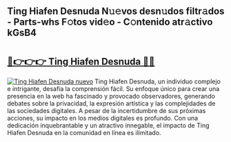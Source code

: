 ## Ting Hiafen Desnuda N𝚞𝚎vos desn𝚞dos filtr𝚊dos - Parts-whs F𝚘tos vid𝚎o - C𝚘ntenido atr𝚊ctivo kGsB4

# <h2><a href="http://mb8jg4.tromn.icu/?c=Ting+Hiafen+Desnuda">🔗👉👉👉 Ting Hiafen Desnuda 🔗🔗</a></h2>

[![Ting Hiafen Desnuda nuevo](https://i.imgur.com/pEAQMta.gif)](http://mb8jg4.tromn.icu/?c=Ting+Hiafen+Desnuda)
Ting Hiafen Desnuda, un individuo complejo e intrigante, desafía la comprensión fácil. Su enfoque único para crear una presencia en la web ha fascinado y provocado observadores, generando debates sobre la privacidad, la expresión artística y las complejidades de las sociedades digitales. A pesar de la incertidumbre de sus próximas acciones, su impacto en los medios digitales es profundo. Con una dedicación inquebrantable y un atractivo innegable, el impacto de Ting Hiafen Desnuda en la comunidad en línea es ilimitado.
